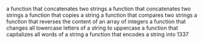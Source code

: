 a function that concatenates two strings
a function that concatenates two strings
a function that copies a string
a function that compares two strings
a function that reverses the content of an array of integers
a function that changes all lowercase letters of a string to uppercase
a function that capitalizes all words of a string
a function that encodes a string into 1337





